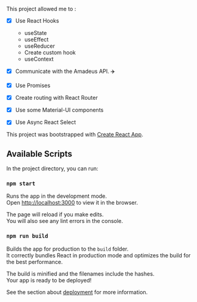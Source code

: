 This project allowed me to :
- [x] Use React Hooks
    - useState
    - useEffect
    - useReducer
    - Create custom hook
    - useContext
- [x] Communicate with the Amadeus API. :airplane:
- [x] Use Promises
- [x] Create routing with React Router
- [x] Use some Material-UI components
- [x] Use Async React Select 


This project was bootstrapped with [Create React App](https://github.com/facebook/create-react-app).

## Available Scripts

In the project directory, you can run:

### `npm start`

Runs the app in the development mode.<br>
Open [http://localhost:3000](http://localhost:3000) to view it in the browser.

The page will reload if you make edits.<br>
You will also see any lint errors in the console.


### `npm run build`

Builds the app for production to the `build` folder.<br>
It correctly bundles React in production mode and optimizes the build for the best performance.

The build is minified and the filenames include the hashes.<br>
Your app is ready to be deployed!

See the section about [deployment](https://facebook.github.io/create-react-app/docs/deployment) for more information.
